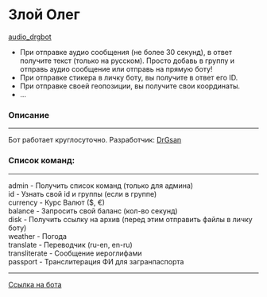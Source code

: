 # Злой Олег

[audio_drgbot](https://t.me/audio_drgbot)

* При отправке аудио сообщения (не более 30 секунд), в ответ получите текст (только на русском). Просто добавь в группу
  и отправь аудио сообщение или отправь на прямую боту!
* При отправке стикера в личку боту, вы получите в ответ его ID.
* При отправке своей геопозиции, вы получите свои координаты.
* ...

### Описание

---
Бот работает круглосуточно. Разработчик: [DrGsan](https://t.me/DrGsan)

### Список команд:

---
admin - Получить список команд (только для админа)\
id - Узнать свой id и группы (если в группе)\
currency - Курс Валют ($, €)\
balance - Запросить свой баланс (кол-во секунд)\
disk - Получить ссылку на архив (перед этим отправить файлы в личку боту)\
weather - Погода\
translate - Переводчик (ru-en, en-ru)\
transliterate - Сообщение иероглифами\
passport - Транслитерация ФИ для загранпаспорта

---

[Ссылка на бота](https://t.me/Audio_DrGBot)